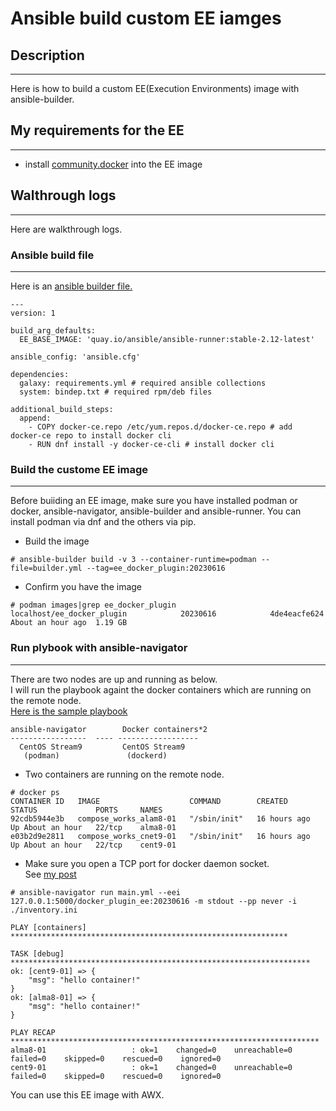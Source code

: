 # Ansible build custom EE iamges

## Description
---

Here is how to build a custom EE(Execution Environments) image with ansible-builder.

## My requirements for the EE
---

- install [community.docker](!https://galaxy.ansible.com/community/docker) into the EE image

## Walthrough logs
---

Here are walkthrough logs.

### Ansible build file
---

Here is an [ansible builder file.](./ee_docker_plugin/builder.yml)
```text
---
version: 1

build_arg_defaults:
  EE_BASE_IMAGE: 'quay.io/ansible/ansible-runner:stable-2.12-latest'

ansible_config: 'ansible.cfg'

dependencies:
  galaxy: requirements.yml # required ansible collections
  system: bindep.txt # required rpm/deb files

additional_build_steps:
  append:
    - COPY docker-ce.repo /etc/yum.repos.d/docker-ce.repo # add docker-ce repo to install docker cli
    - RUN dnf install -y docker-ce-cli # install docker cli
```

### Build the custome EE image
---

Before buiiding an EE image, make sure you have installed podman or docker, ansible-navigator, ansible-builder and ansible-runner. You can install podman via dnf and the others via pip.    
- Build the image
```text
# ansible-builder build -v 3 --container-runtime=podman --file=builder.yml --tag=ee_docker_plugin:20230616
```

- Confirm you have the image
```text
# podman images|grep ee_docker_plugin
localhost/ee_docker_plugin            20230616            4de4eacfe624  About an hour ago  1.19 GB
```

### Run plybook with ansible-navigator
---

There are two nodes are up and running as below.\
I will run the playbook againt the docker containers which are running on the remote node.\
[Here is the sample playbook](./sample_playbook)

```text
ansible-navigator        Docker containers*2
-----------------  ---- ------------------
  CentOS Stream9         CentOS Stream9
   (podman)               (dockerd)
```

- Two containers are running on the remote node.
```text
# docker ps
CONTAINER ID   IMAGE                    COMMAND        CREATED        STATUS             PORTS     NAMES
92cdb5944e3b   compose_works_alam8-01   "/sbin/init"   16 hours ago   Up About an hour   22/tcp    alma8-01
e03b2d9e2811   compose_works_cnet9-01   "/sbin/init"   16 hours ago   Up About an hour   22/tcp    cent9-01
```

- Make sure you open a TCP port for docker daemon socket.\
See [my post](!https://github.com/Shigehiro/Linux_tips_2023/blob/main/Run_ansible_against_docker_in_remote_nodes/README.md)


```text
# ansible-navigator run main.yml --eei 127.0.0.1:5000/docker_plugin_ee:20230616 -m stdout --pp never -i ./inventory.ini

PLAY [containers] **************************************************************

TASK [debug] *******************************************************************
ok: [cent9-01] => {
    "msg": "hello container!"
}
ok: [alma8-01] => {
    "msg": "hello container!"
}

PLAY RECAP *********************************************************************
alma8-01                   : ok=1    changed=0    unreachable=0    failed=0    skipped=0    rescued=0    ignored=0
cent9-01                   : ok=1    changed=0    unreachable=0    failed=0    skipped=0    rescued=0    ignored=0
```

You can use this EE image with AWX.